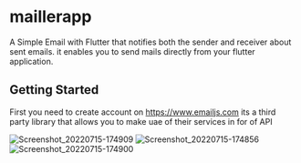 # maillerapp

A Simple Email with Flutter that notifies both the sender and receiver about sent emails.
it enables you to send mails directly from your flutter application.


## Getting Started

First you need to create account on https://www.emailjs.com its a third party library that allows you to make uae of their services in for of API


![Screenshot_20220715-174909](https://user-images.githubusercontent.com/39945260/179270649-a219c239-1a64-498c-90d3-9efed311e066.jpg)
![Screenshot_20220715-174856](https://user-images.githubusercontent.com/39945260/179270654-f8436e9c-8b8e-48d7-8fef-8f4097fd89ae.jpg)
![Screenshot_20220715-174900](https://user-images.githubusercontent.com/39945260/179270656-e9ee0908-c8f0-4aa8-a3aa-7747054e0d65.jpg)
